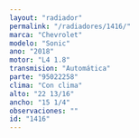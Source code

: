 ```yaml
---
layout: "radiador"
permalink: "/radiadores/1416/"
marca: "Chevrolet"
modelo: "Sonic"
ano: "2018"
motor: "L4 1.8"
transmision: "Automática"
parte: "95022258"
clima: "Con clima"
alto: "22 13/16"
ancho: "15 1/4"
observaciones: ""
id: "1416"
---
```


